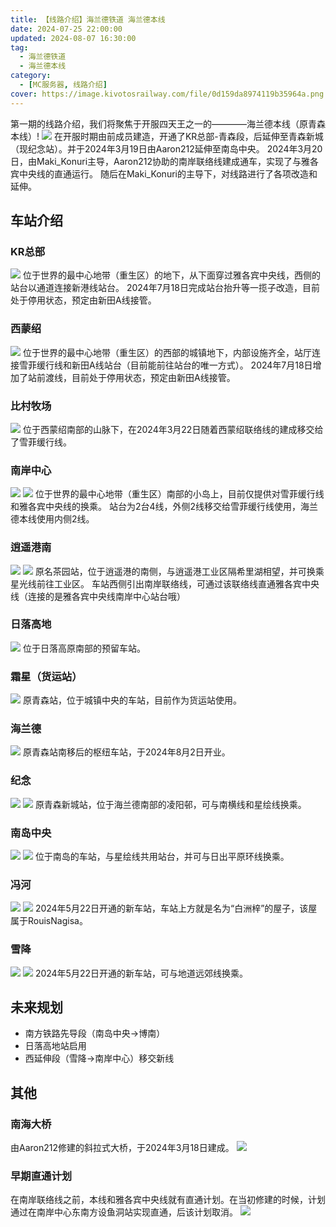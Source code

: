 ```yaml
---
title: 【线路介绍】海兰德铁道 海兰德本线
date: 2024-07-25 22:00:00
updated: 2024-08-07 16:30:00
tag:
  - 海兰德铁道
  - 海兰德本线
category:
  - [MC服务器, 线路介绍]
cover: https://image.kivotosrailway.com/file/0d159da8974119b35964a.png
---
```

第一期的线路介绍，我们将聚焦于开服四天王之一的————海兰德本线（原青森本线）!
![](HM.png)
在开服时期由前成员建造，开通了KR总部-青森段，后延伸至青森新城（现纪念站）。并于2024年3月19日由Aaron212延伸至南岛中央。
2024年3月20日，由Maki_Konuri主导，Aaron212协助的南岸联络线建成通车，实现了与雅各宾中央线的直通运行。
随后在Maki_Konuri的主导下，对线路进行了各项改造和延伸。

## 车站介绍
### KR总部
![](HM01O.png)
位于世界的最中心地带（重生区）的地下，从下面穿过雅各宾中央线，西侧的站台以通道连接新港线站台。
2024年7月18日完成站台抬升等一揽子改造，目前处于停用状态，预定由新田A线接管。
### 西蒙绍
![](HM02O.png)
位于世界的最中心地带（重生区）的西部的城镇地下，内部设施齐全，站厅连接雪菲缓行线和新田A线站台（目前能前往站台的唯一方式）。
2024年7月18日增加了站前渡线，目前处于停用状态，预定由新田A线接管。
### 比村牧场
![](HM03O.png)
位于西蒙绍南部的山脉下，在2024年3月22日随着西蒙绍联络线的建成移交给了雪菲缓行线。
### 南岸中心
![](HM04_1.png)
![](HM04_2.png)
位于世界的最中心地带（重生区）南部的小岛上，目前仅提供对雪菲缓行线和雅各宾中央线的换乘。
站台为2台4线，外侧2线移交给雪菲缓行线使用，海兰德本线使用内侧2线。
### 逍遥港南
![](HM05_1.png)
![](HM05_2.png)
原名茶园站，位于逍遥港的南侧，与逍遥港工业区隔希里湖相望，并可换乘星光线前往工业区。
车站西侧引出南岸联络线，可通过该联络线直通雅各宾中央线（连接的是雅各宾中央线南岸中心站台哦）
### 日落高地
![](HM06.png)
位于日落高原南部的预留车站。
### 霜星（货运站）
![](HM07.png)
原青森站，位于城镇中央的车站，目前作为货运站使用。
### 海兰德
![](HM08.png)
原青森站南移后的枢纽车站，于2024年8月2日开业。
### 纪念
![](HM09_1.png)
![](HM09_2.png)
原青森新城站，位于海兰德南部的凌阳邨，可与南横线和星绘线换乘。
### 南岛中央
![](HM10_1.png)
![](HM10_2.png)
位于南岛的车站，与星绘线共用站台，并可与日出平原环线换乘。
### 冯河
![](HM03_1.png)
![](HM03_2.png)
2024年5月22日开通的新车站，车站上方就是名为“白洲梓”的屋子，该屋属于RouisNagisa。
### 雪降
![](HM02_1.png)
![](HM02_2.png)
2024年5月22日开通的新车站，可与地道远郊线换乘。

## 未来规划
* 南方铁路先导段（南岛中央→博南）
* 日落高地站启用
* 西延伸段（雪降→南岸中心）移交新线

## 其他
### 南海大桥
由Aaron212修建的斜拉式大桥，于2024年3月18日建成。
![](Bridge.png)
### 早期直通计划
在南岸联络线之前，本线和雅各宾中央线就有直通计划。在当初修建的时候，计划通过在南岸中心东南方设鱼洞站实现直通，后该计划取消。
![](Plan.png)